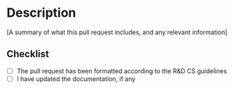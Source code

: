 # Description

[A summary of what this pull request includes, and any relevant information]

## Checklist

- [ ] The pull request has been formatted according to the R&D CS guidelines
- [ ] I have updated the documentation, if any
